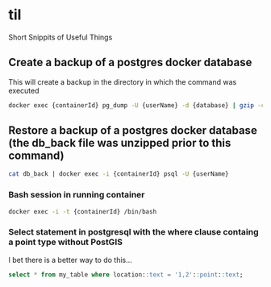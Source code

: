 # til
Short Snippits of Useful Things

## Create a backup of a postgres docker database
This will create a backup in the directory in which the command was executed

```bash
docker exec {containerId} pg_dump -U {userName} -d {database} | gzip -c > db_back.gz
```

## Restore a backup of a postgres docker database (the db_back file was unzipped prior to this command)
```bash
cat db_back | docker exec -i {containerId} psql -U {userName}
```

### Bash session in running container
``` bash
docker exec -i -t {containerId} /bin/bash
```

### Select statement in postgresql with the where clause containg a point type without PostGIS
I bet there is a better way to do this...
```sql
select * from my_table where location::text = '1,2'::point::text;
```
